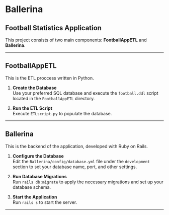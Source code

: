 # Ballerina

## Football Statistics Application

This project consists of two main components: **FootballAppETL** and **Ballerina**.

---

## FootballAppETL
This is the ETL proccess written in Python.

1. **Create the Database**  
    Use your preferred SQL database and execute the `football.ddl` script located in the `FootballAppETL` directory.

2. **Run the ETL Script**  
    Execute `ETLscript.py` to populate the database.

---

## Ballerina
This is the backend of the application, developed with Ruby on Rails.

1. **Configure the Database**  
    Edit the `Ballerina/config/database.yml` file under the `development` section to set your database name, port, and other settings.

2. **Run Database Migrations**  
    Run `rails db:migrate` to apply the necessary migrations and set up your database schema.

3. **Start the Application**  
    Run `rails s` to start the server.

---


